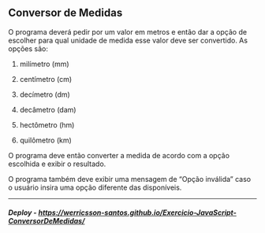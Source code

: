 ## Conversor de Medidas

O programa deverá pedir por um valor em metros e então dar a opção de escolher para qual unidade de medida esse valor deve ser convertido. As opções são:

1. milímetro (mm)

2. centímetro (cm)

3. decímetro (dm)

4. decâmetro (dam)

5. hectômetro (hm)

6. quilômetro (km)

O programa deve então converter a medida de acordo com a opção escolhida e exibir o resultado.

O programa também deve exibir uma mensagem de “Opção inválida” caso o usuário insira uma opção diferente das disponíveis.

-------------------------------------------------------------

##### Deploy - https://werricsson-santos.github.io/Exercicio-JavaScript-ConversorDeMedidas/

